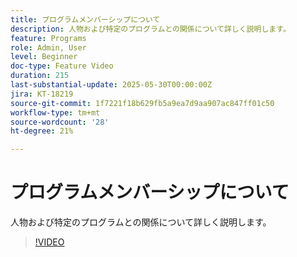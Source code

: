 ```yaml
---
title: プログラムメンバーシップについて
description: 人物および特定のプログラムとの関係について詳しく説明します。
feature: Programs
role: Admin, User
level: Beginner
doc-type: Feature Video
duration: 215
last-substantial-update: 2025-05-30T00:00:00Z
jira: KT-18219
source-git-commit: 1f7221f18b629fb5a9ea7d9aa907ac847ff01c50
workflow-type: tm+mt
source-wordcount: '28'
ht-degree: 21%

---
```



# プログラムメンバーシップについて

人物および特定のプログラムとの関係について詳しく説明します。

>[!VIDEO](https://video.tv.adobe.com/v/3463193/?learn=on&enablevpops&captions=jpn)
